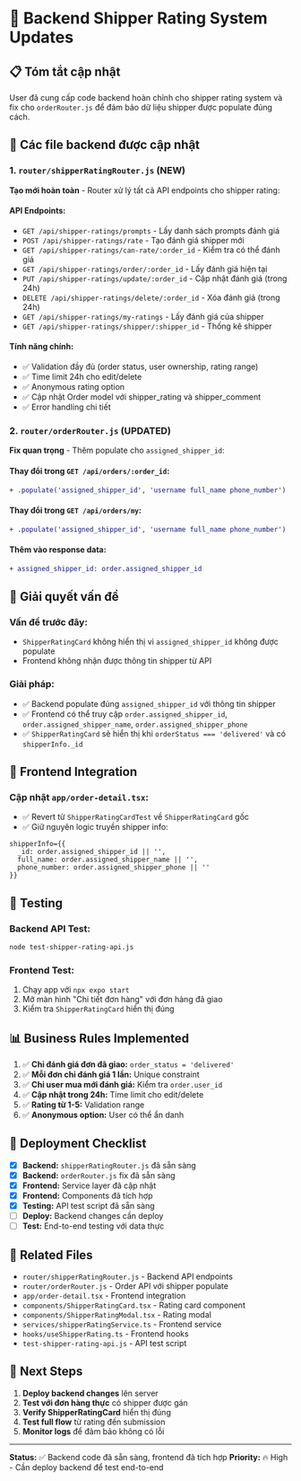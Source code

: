 # 🔧 Backend Shipper Rating System Updates

## 📋 Tóm tắt cập nhật

User đã cung cấp code backend hoàn chỉnh cho shipper rating system và fix cho `orderRouter.js` để đảm bảo dữ liệu shipper được populate đúng cách.

## 🚀 Các file backend được cập nhật

### 1. `router/shipperRatingRouter.js` (NEW)
**Tạo mới hoàn toàn** - Router xử lý tất cả API endpoints cho shipper rating:

#### API Endpoints:
- `GET /api/shipper-ratings/prompts` - Lấy danh sách prompts đánh giá
- `POST /api/shipper-ratings/rate` - Tạo đánh giá shipper mới
- `GET /api/shipper-ratings/can-rate/:order_id` - Kiểm tra có thể đánh giá
- `GET /api/shipper-ratings/order/:order_id` - Lấy đánh giá hiện tại
- `PUT /api/shipper-ratings/update/:order_id` - Cập nhật đánh giá (trong 24h)
- `DELETE /api/shipper-ratings/delete/:order_id` - Xóa đánh giá (trong 24h)
- `GET /api/shipper-ratings/my-ratings` - Lấy đánh giá của shipper
- `GET /api/shipper-ratings/shipper/:shipper_id` - Thống kê shipper

#### Tính năng chính:
- ✅ Validation đầy đủ (order status, user ownership, rating range)
- ✅ Time limit 24h cho edit/delete
- ✅ Anonymous rating option
- ✅ Cập nhật Order model với shipper_rating và shipper_comment
- ✅ Error handling chi tiết

### 2. `router/orderRouter.js` (UPDATED)
**Fix quan trọng** - Thêm populate cho `assigned_shipper_id`:

#### Thay đổi trong `GET /api/orders/:order_id`:
```diff
+ .populate('assigned_shipper_id', 'username full_name phone_number')
```

#### Thay đổi trong `GET /api/orders/my`:
```diff
+ .populate('assigned_shipper_id', 'username full_name phone_number')
```

#### Thêm vào response data:
```diff
+ assigned_shipper_id: order.assigned_shipper_id
```

## 🎯 Giải quyết vấn đề

### Vấn đề trước đây:
- `ShipperRatingCard` không hiển thị vì `assigned_shipper_id` không được populate
- Frontend không nhận được thông tin shipper từ API

### Giải pháp:
- ✅ Backend populate đúng `assigned_shipper_id` với thông tin shipper
- ✅ Frontend có thể truy cập `order.assigned_shipper_id`, `order.assigned_shipper_name`, `order.assigned_shipper_phone`
- ✅ `ShipperRatingCard` sẽ hiển thị khi `orderStatus === 'delivered'` và có `shipperInfo._id`

## 🔄 Frontend Integration

### Cập nhật `app/order-detail.tsx`:
- ✅ Revert từ `ShipperRatingCardTest` về `ShipperRatingCard` gốc
- ✅ Giữ nguyên logic truyền shipper info:
```tsx
shipperInfo={{
  _id: order.assigned_shipper_id || '',
  full_name: order.assigned_shipper_name || '',
  phone_number: order.assigned_shipper_phone || ''
}}
```

## 🧪 Testing

### Backend API Test:
```bash
node test-shipper-rating-api.js
```

### Frontend Test:
1. Chạy app với `npx expo start`
2. Mở màn hình "Chi tiết đơn hàng" với đơn hàng đã giao
3. Kiểm tra `ShipperRatingCard` hiển thị đúng

## 📊 Business Rules Implemented

1. ✅ **Chỉ đánh giá đơn đã giao:** `order_status = 'delivered'`
2. ✅ **Mỗi đơn chỉ đánh giá 1 lần:** Unique constraint
3. ✅ **Chỉ user mua mới đánh giá:** Kiểm tra `order.user_id`
4. ✅ **Cập nhật trong 24h:** Time limit cho edit/delete
5. ✅ **Rating từ 1-5:** Validation range
6. ✅ **Anonymous option:** User có thể ẩn danh

## 🚀 Deployment Checklist

- [x] **Backend:** `shipperRatingRouter.js` đã sẵn sàng
- [x] **Backend:** `orderRouter.js` fix đã sẵn sàng
- [x] **Frontend:** Service layer đã cập nhật
- [x] **Frontend:** Components đã tích hợp
- [x] **Testing:** API test script đã sẵn sàng
- [ ] **Deploy:** Backend changes cần deploy
- [ ] **Test:** End-to-end testing với data thực

## 🔗 Related Files

- `router/shipperRatingRouter.js` - Backend API endpoints
- `router/orderRouter.js` - Order API với shipper populate
- `app/order-detail.tsx` - Frontend integration
- `components/ShipperRatingCard.tsx` - Rating card component
- `components/ShipperRatingModal.tsx` - Rating modal
- `services/shipperRatingService.ts` - Frontend service
- `hooks/useShipperRating.ts` - Frontend hooks
- `test-shipper-rating-api.js` - API test script

## 📝 Next Steps

1. **Deploy backend changes** lên server
2. **Test với đơn hàng thực** có shipper được gán
3. **Verify ShipperRatingCard** hiển thị đúng
4. **Test full flow** từ rating đến submission
5. **Monitor logs** để đảm bảo không có lỗi

---

**Status:** ✅ Backend code đã sẵn sàng, frontend đã tích hợp
**Priority:** 🔥 High - Cần deploy backend để test end-to-end
